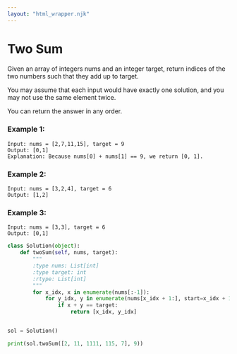 ```yaml
---
layout: "html_wrapper.njk"
---
```


# Two Sum
Given an array of integers nums and an integer target, return indices of the two numbers such that they add up to target.

You may assume that each input would have exactly one solution, and you may not use the same element twice.

You can return the answer in any order.

### Example 1:
```
Input: nums = [2,7,11,15], target = 9
Output: [0,1]
Explanation: Because nums[0] + nums[1] == 9, we return [0, 1].
```

### Example 2:
```
Input: nums = [3,2,4], target = 6
Output: [1,2]
```

### Example 3:
```
Input: nums = [3,3], target = 6
Output: [0,1]
```

```python
class Solution(object):
    def twoSum(self, nums, target):
        """
        :type nums: List[int]
        :type target: int
        :rtype: List[int]
        """
        for x_idx, x in enumerate(nums[:-1]):
            for y_idx, y in enumerate(nums[x_idx + 1:], start=x_idx + 1):
                if x + y == target:
                    return [x_idx, y_idx]


sol = Solution()

print(sol.twoSum([2, 11, 1111, 115, 7], 9))
```